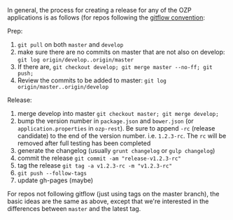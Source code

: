 In general, the process for creating a release for any of the OZP applications is as follows (for repos following the [gitflow convention](https://www.atlassian.com/git/tutorials/comparing-workflows/gitflow-workflow/):

Prep:

1. `git pull` on both `master` and `develop`
2. make sure there are no commits on master that are not also on develop: `git log origin/develop..origin/master`
3. If there are, `git checkout develop; git merge master --no-ff; git push;`
4. Review the commits to be added to master: `git log origin/master..origin/develop`

Release:

1. merge develop into master `git checkout master; git merge develop;`
2. bump the version number in `package.json` and `bower.json` (or `application.properties` in `ozp-rest`). Be sure to append `-rc` (release candidate) to the end of the version number. i.e. `1.2.3-rc`. The `rc` will be removed after full testing has been completed
3. generate the changelog (usually `grunt changelog` or `gulp changelog`)
4. commit the release `git commit -am "release-v1.2.3-rc"`
5. tag the release `git tag -a v1.2.3-rc -m "v1.2.3-rc"`
6. `git push --follow-tags`
7. update gh-pages (maybe)

For repos not following gitflow (just using tags on the master branch), the basic ideas are the same as above, except that we're interested in the differences between `master` and the latest tag.
